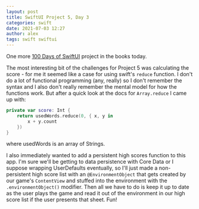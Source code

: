 ```yaml
---
layout: post
title: SwiftUI Project 5, Day 3
categories: swift
date: 2021-07-03 12:27
author: alex
tags: swift swiftui
---
```


One more [100 Days of SwiftUI](https://www.hackingwithswift.com/100/swiftui) project in the books today.

The most interesting bit of the challenges for Project 5 was calculating the score - for me it seemed like a case for using swift's `reduce` function. I don't do a lot of functional programming (any, really) so I don't remember the syntax and I also don't really remember the mental model for how the functions work. But after a quick look at the docs for `Array.reduce` I came up with:

```swift
private var score: Int {
    return usedWords.reduce(0, { x, y in
        x + y.count
    })
}
```

where usedWords is an array of Strings.

I also immediately wanted to add a persistent high scores function to this app. I'm sure we'll be getting to data persistence with Core Data or I suppose wrapping UserDefaults eventually, so I'll just made a non-persistent high score list with an `@EnvironmentObject` that gets created by our game's `ContentView` and stuffed into the environment with the `.environmentObject()` modifier. Then all we have to do is keep it up to date as the user plays the game and read it out of the environment in our high score list if the user presents that sheet. Fun!

